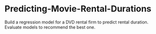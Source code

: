 # Predicting-Movie-Rental-Durations
Build a regression model for a DVD rental firm to predict rental duration. Evaluate models to recommend the best one.
